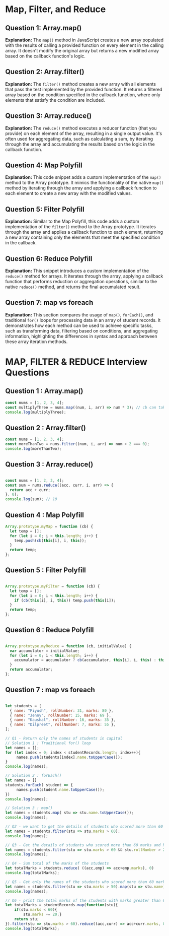 # Map, Filter, and Reduce

## Question 1: Array.map()
**Explanation:** The `map()` method in JavaScript creates a new array populated with the results of calling a provided function on every element in the calling array. It doesn't modify the original array but returns a new modified array based on the callback function's logic.

## Question 2: Array.filter()
**Explanation:** The `filter()` method creates a new array with all elements that pass the test implemented by the provided function. It returns a filtered array based on the condition specified in the callback function, where only elements that satisfy the condition are included.

## Question 3: Array.reduce()
**Explanation:** The `reduce()` method executes a reducer function (that you provide) on each element of the array, resulting in a single output value. It's often used for aggregating data, such as calculating a sum, by iterating through the array and accumulating the results based on the logic in the callback function.

## Question 4: Map Polyfill
**Explanation:** This code snippet adds a custom implementation of the `map()` method to the Array prototype. It mimics the functionality of the native `map()` method by iterating through the array and applying a callback function to each element to create a new array with the modified values.

## Question 5: Filter Polyfill
**Explanation:** Similar to the Map Polyfill, this code adds a custom implementation of the `filter()` method to the Array prototype. It iterates through the array and applies a callback function to each element, returning a new array containing only the elements that meet the specified condition in the callback.

## Question 6: Reduce Polyfill
**Explanation:** This snippet introduces a custom implementation of the `reduce()` method for arrays. It iterates through the array, applying a callback function that performs reduction or aggregation operations, similar to the native `reduce()` method, and returns the final accumulated result.

## Question 7: map vs foreach
**Explanation:** This section compares the usage of `map()`, `forEach()`, and traditional `for()` loops for processing data in an array of student records. It demonstrates how each method can be used to achieve specific tasks, such as transforming data, filtering based on conditions, and aggregating information, highlighting the differences in syntax and approach between these array iteration methods.


# MAP, FILTER & REDUCE Interview Questions

## Question 1 : Array.map()

```javascript
const nums = [1, 2, 3, 4];
const multiplyThree = nums.map((num, i, arr) => num * 3); // cb can take num, index and array
console.log(multiplyThree);
```

## Question 2 : Array.filter()

```javaScript
const nums = [1, 2, 3, 4];
const moreThanTwo = nums.filter((num, i, arr) => num > 2 === 0);
console.log(moreThanTwo);
```

## Question 3 : Array.reduce()

```javaScript

const nums = [1, 2, 3, 4];
const sum = nums.reduce((acc, curr, i, arr) => {
  return acc + curr;
}, 0);
console.log(sum); // 10
```

## Question 4 : Map Polyfill
```JavaScript
Array.prototype.myMap = function (cb) {
  let temp = [];
  for (let i = 0; i < this.length; i++) {
    temp.push(cb(this[i], i, this));
  }
  return temp;
};
```

## Question 5 : Filter Polyfill
```JavaScript

Array.prototype.myFilter = function (cb) {
  let temp = [];
  for (let i = 0; i < this.length; i++) {
    if (cb(this[i], i, this)) temp.push(this[i]);
  }
  return temp;
};
```

## Question 6 : Reduce Polyfill
```JavaScript

Array.prototype.myReduce = function (cb, initialValue) {
  var accumulator = initialValue;
  for (let i = 0; i < this.length; i++) {
    accumulator = accumulator ? cb(accumulator, this[i], i, this) : this[i];
  }
  return accumulator;
};
```

## Question 7 : map vs foreach
```JavaScript

let students = [
  { name: "Piyush", rollNumber: 31, marks: 80 },
  { name: "Jenny", rollNumber: 15, marks: 69 },
  { name: "Kaushal", rollNumber: 16, marks: 35 },
  { name: "Dilpreet", rollNumber: 7, marks: 55 },
];

// Q1 - Return only the names of students in capital
// Solution 1 : Traditional for() loop
let names = [];
for (let index = 0; index < studentRecords.length; index++){
     names.push(students[index].name.toUpperCase());
}
console.log(names);

// Solution 2 : forEach()
let names = []
students.forEach( student => {
     names.push(student.name.toUpperCase());
})
console.log(names);

// Solution 3 : map() 
let names = students.map( stu => stu.name.toUpperCase());
console.log(names);

// Q2 - we want to get the details of students who scored more than 60 marks.
let names = students.filter(stu => stu.marks > 60);
console.log(names);

// Q3 - Get the details of students who scored more than 60 marks and have rollNumber greater than 15.
let names = students.filter(stu => stu.marks > 60 && stu.rollNumber > 20)
console.log(names);

// Q4 - Sum total of the marks of the students
let totalMarks = students.reduce( ((acc,emp) => acc+emp.marks), 0)
console.log(totalMarks);

// Q5 - Get only the names of the students who scored more than 60 marks
let names = students.filter(stu => stu.marks > 50).map(stu => stu.name)
console.log(names);

// Q6 - print the total marks of the students with marks greater than 60 after 20 marks has been added to those students who scored less than 60.
let totalMarks = studentRecords.map(function(stu){ 
    if(stu.marks < 60){
        stu.marks += 20;}
    return stu;
}).filter(stu => stu.marks > 60).reduce((acc,curr) => acc+curr.marks, 0);
console.log(totalMarks);
```